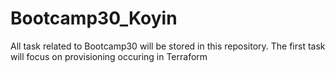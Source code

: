 # Bootcamp30_Koyin

All task related to Bootcamp30 will be stored in this repository.
The first task will focus on provisioning occuring in Terraform
